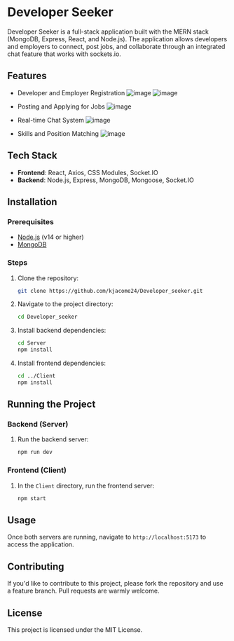 # Developer Seeker

Developer Seeker is a full-stack application built with the MERN stack (MongoDB, Express, React, and Node.js). The application allows developers and employers to connect, post jobs, and collaborate through an integrated chat feature that works with sockets.io.

## Features

- Developer and Employer Registration
  ![image](https://github.com/user-attachments/assets/849fbd76-fcaf-4d48-83f8-9e6c945d4814)
  ![image](https://github.com/user-attachments/assets/9c621cc6-ce1f-4235-9a55-95e24af367c1)

- Posting and Applying for Jobs
  ![image](https://github.com/user-attachments/assets/e71f92d1-05bd-43df-bf37-611bcb9a2a0f)

- Real-time Chat System
  ![image](https://github.com/user-attachments/assets/9ea79c49-da6a-4328-899f-e4e32195062f)

- Skills and Position Matching
  ![image](https://github.com/user-attachments/assets/96c129cc-e8d9-4031-8916-6d8bacde4294)

## Tech Stack

- **Frontend**: React, Axios, CSS Modules, Socket.IO
- **Backend**: Node.js, Express, MongoDB, Mongoose, Socket.IO

## Installation

### Prerequisites

- [Node.js](https://nodejs.org/) (v14 or higher)
- [MongoDB](https://www.mongodb.com/)

### Steps

1. Clone the repository:

    ```bash
    git clone https://github.com/kjacome24/Developer_seeker.git
    ```

2. Navigate to the project directory:

    ```bash
    cd Developer_seeker
    ```

3. Install backend dependencies:

    ```bash
    cd Server
    npm install
    ```

4. Install frontend dependencies:

    ```bash
    cd ../Client
    npm install
    ```

## Running the Project

### Backend (Server)

1. Run the backend server:

    ```bash
    npm run dev
    ```

### Frontend (Client)

1. In the `Client` directory, run the frontend server:

    ```bash
    npm start
    ```

## Usage

Once both servers are running, navigate to `http://localhost:5173` to access the application.

## Contributing

If you'd like to contribute to this project, please fork the repository and use a feature branch. Pull requests are warmly welcome.

## License

This project is licensed under the MIT License.
